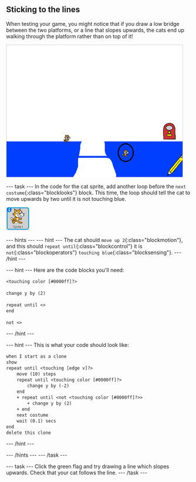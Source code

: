 ## Sticking to the lines

When testing your game, you might notice that if you draw a low bridge between the two platforms, or a line that slopes upwards, the cats end up walking through the platform rather than on top of it!

![Cats walking through the platform](images/cat-walk-through-platform.png)

--- task ---
In the code for the cat sprite, add another loop before the `next costume`{:class="blocklooks"} block. This time, the loop should tell the cat to move upwards by two until it is not touching blue.

![Cat sprite](images/cat-sprite.png)

--- hints ---
--- hint ---
The cat should `move up 2`{:class="blockmotion"}, and this should `repeat until`{:class="blockcontrol"} it is `not`{:class="blockoperators"} `touching blue`{:class="blocksensing"}.
--- /hint ---

--- hint ---
Here are the code blocks you'll need:

```blocks
<touching color [#0000ff]?>

change y by (2)

repeat until <>
end

not <>
```

--- /hint ---

--- hint ---
This is what your code should look like:

```blocks
when I start as a clone
show
repeat until <touching [edge v]?>
    move (10) steps
    repeat until <touching color [#0000ff]?>
        change y by (-2)
    end
    + repeat until <not <touching color [#0000ff]?>>
        + change y by (2)
    + end
    next costume
    wait (0.1) secs
end
delete this clone
```
--- /hint ---

--- /hints ---
--- /task ---

--- task ---
Click the green flag and try drawing a line which slopes upwards. Check that your cat follows the line.
--- /task ---
